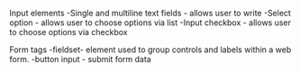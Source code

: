 Input elements 
-Single and multiline text fields - allows user to write 
-Select option - allows user to choose options via list
-Input checkbox - allows user to choose options via checkbox

Form tags
-fieldset- element used to group controls and labels within a web form. 
-button input - submit form data

